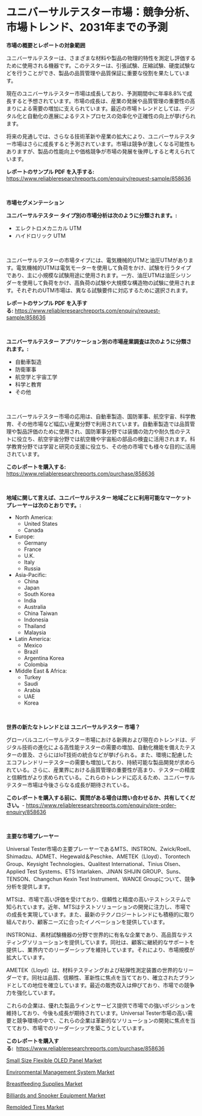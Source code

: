 <p><h1>ユニバーサルテスター市場：競争分析、市場トレンド、2031年までの予測</h1></p><p><strong>市場の概要とレポートの対象範囲</strong></p>
<p><p>ユニバーサルテスターは、さまざまな材料や製品の物理的特性を測定し評価するために使用される機器です。このテスターは、引張試験、圧縮試験、硬度試験などを行うことができ、製品の品質管理や品質保証に重要な役割を果たしています。</p><p>現在のユニバーサルテスター市場は成長しており、予測期間中に年率8.8%で成長すると予想されています。市場の成長は、産業の発展や品質管理の重要性の高まりによる需要の増加に支えられています。最近の市場トレンドとしては、デジタル化と自動化の進展によるテストプロセスの効率化や正確性の向上が挙げられます。</p><p>将来の見通しでは、さらなる技術革新や産業の拡大により、ユニバーサルテスター市場はさらに成長すると予測されています。市場は競争が激しくなる可能性もありますが、製品の性能向上や価格競争が市場の発展を後押しすると考えられています。</p></p>
<p><strong>レポートのサンプル PDF を入手する:</strong> <a href="https://www.reliableresearchreports.com/enquiry/request-sample/858636">https://www.reliableresearchreports.com/enquiry/request-sample/858636</a></p>
<p>&nbsp;</p>
<p><strong>市場セグメンテーション</strong></p>
<p><strong>ユニバーサルテスター タイプ別の市場分析は次のように分類されます。:</strong></p>
<p><ul><li>エレクトロメカニカル UTM</li><li>ハイドロリック UTM</li></ul></p>
<p>&nbsp;</p>
<p><p>ユニバーサルテスターの市場タイプには、電気機械的UTMと油圧UTMがあります。電気機械的UTMは電気モーターを使用して負荷をかけ、試験を行うタイプであり、主に小規模な試験用途に使用されます。一方、油圧UTMは油圧シリンダーを使用して負荷をかけ、高負荷の試験や大規模な構造物の試験に使用されます。それぞれのUTM市場は、異なる試験要件に対応するために選択されます。</p></p>
<p><strong>レポートのサンプル PDF を入手する:</strong>&nbsp;<a href="https://www.reliableresearchreports.com/enquiry/request-sample/858636">https://www.reliableresearchreports.com/enquiry/request-sample/858636</a></p>
<p>&nbsp;</p>
<p><strong> ユニバーサルテスター アプリケーション別の市場産業調査は次のように分類されます。:</strong></p>
<p><ul><li>自動車製造</li><li>防衛軍事</li><li>航空学と宇宙工学</li><li>科学と教育</li><li>その他</li></ul></p>
<p>&nbsp;</p>
<p><p>ユニバーサルテスター市場の応用は、自動車製造、国防軍事、航空宇宙、科学教育、その他市場など幅広い産業分野で利用されています。自動車製造では品質管理や製品評価のために使用され、国防軍事分野では装備の効力や耐久性のテストに役立ち、航空宇宙分野では航空機や宇宙船の部品の検査に活用されます。科学教育分野では学習と研究の支援に役立ち、その他の市場でも様々な目的に活用されています。</p></p>
<p><strong>このレポートを購入する:</strong>&nbsp; <a href="https://www.reliableresearchreports.com/purchase/858636">https://www.reliableresearchreports.com/purchase/858636</a></p>
<p>&nbsp;</p>
<p><strong>地域に関して言えば、ユニバーサルテスター 地域ごとに利用可能なマーケットプレーヤーは次のとおりです。:</strong></p>
<p><ul>
    <li>
        North America:
        <ul>
            <li>United States</li>
            <li>Canada</li>
        </ul>
    </li>
    <li>
        Europe:
        <ul>
            <li>Germany</li>
            <li>France</li>
            <li>U.K.</li>
            <li>Italy</li>
            <li>Russia</li>
        </ul>
    </li>
    <li>
        Asia-Pacific:
        <ul>
            <li>China</li>
            <li>Japan</li>
            <li>South Korea</li>
            <li>India</li>
            <li>Australia</li>
            <li>China Taiwan</li>
            <li>Indonesia</li>
            <li>Thailand</li>
            <li>Malaysia</li>
        </ul>
    </li>
    <li>
        Latin America:
        <ul>
            <li>Mexico</li>
            <li>Brazil</li>
            <li>Argentina Korea</li>
            <li>Colombia</li>
        </ul>
    </li>
    <li>
        Middle East & Africa:
        <ul>
            <li>Turkey</li>
            <li>Saudi</li>
            <li>Arabia</li>
            <li>UAE</li>
            <li>Korea</li>
        </ul>
    </li>
    </ul></p>
<p>&nbsp;</p>
<p><strong>世界の新たなトレンドとは ユニバーサルテスター 市場？</strong></p>
<p><p>グローバルユニバーサルテスター市場における新興および現在のトレンドは、デジタル技術の進化による高性能テスターの需要の増加、自動化機能を備えたテスターの普及、さらにはIoT技術の統合などが挙げられる。また、環境に配慮したエコフレンドリーテスターの需要も増加しており、持続可能な製品開発が求められている。さらに、産業界における品質管理の重要性が高まり、テスターの精度と信頼性がより求められている。これらのトレンドに応えるため、ユニバーサルテスター市場は今後さらなる成長が期待されている。</p></p>
<p><strong>このレポートを購入する前に、質問がある場合は問い合わせるか、共有してください。</strong>- <a href="https://www.reliableresearchreports.com/enquiry/pre-order-enquiry/858636">https://www.reliableresearchreports.com/enquiry/pre-order-enquiry/858636</a></p>
<p>&nbsp;</p>
<p><strong>主要な市場プレーヤー</strong></p>
<p><p>Universal Tester市場の主要プレーヤーであるMTS、INSTRON、Zwick/Roell、Shimadzu、ADMET、Hegewald＆Peschke、AMETEK（Lloyd）、Torontech Group、Keysight Technologies、Qualitest International、Tinius Olsen、Applied Test Systems、ETS Intarlaken、JINAN SHIJIN GROUP、Suns、TENSON、Changchun Kexin Test Instrument、WANCE Groupについて、競争分析を提供します。</p><p>MTSは、市場で高い評価を受けており、信頼性と精度の高いテストシステムで知られています。近年、MTSはテストソリューションの開発に注力し、市場での成長を実現しています。また、最新のテクノロジートレンドにも積極的に取り組んでおり、顧客ニーズに合ったイノベーションを提供しています。</p><p>INSTRONは、素材試験機器の分野で世界的に有名な企業であり、高品質なテスティングソリューションを提供しています。同社は、顧客に継続的なサポートを提供し、業界内でのリーダーシップを維持しています。それにより、市場規模が拡大しています。</p><p>AMETEK（Lloyd）は、材料テスティングおよび粘弾性測定装置の世界的なリーダーです。同社は品質、信頼性、革新性に焦点を当てており、確立されたブランドとしての地位を確立しています。最近の販売収入は伸びており、市場での競争力を強化しています。</p><p>これらの企業は、優れた製品ラインとサービス提供で市場での強いポジションを維持しており、今後も成長が期待されています。Universal Tester市場の高い需要と競争環境の中で、これらの企業は革新的なソリューションの開発に焦点を当てており、市場でのリーダーシップを築こうとしています。</p></p>
<p><strong>このレポートを購入する:</strong>&nbsp;&nbsp;<a href="https://www.reliableresearchreports.com/purchase/858636">https://www.reliableresearchreports.com/purchase/858636</a></p>
<p><p><a href="https://issuu.com/reportprime-2/docs/small-size-flexible-oled-panel-market-size-2030.pp">Small Size Flexible OLED Panel Market</a></p><p><a href="https://view.publitas.com/reportprime-1/environmental-management-system-market-growth-market-trends-covid-19-impact-and-forecasts-for-period-from-2024-2031/">Environmental Management System Market</a></p><p><a href="https://github.com/gulaimolin/Market-Research-Report-List-3/blob/main/breastfeeding-supplies-market.md">Breastfeeding Supplies Market</a></p><p><a href="https://github.com/RoccoManning/Market-Research-Report-List-4/blob/main/billiards-and-snooker-equipment-market.md">Billiards and Snooker Equipment Market</a></p><p><a href="https://sudsy-motorcycle-bbc.notion.site/Remolded-Tires-Market-Analysis-and-Market-Size-Global-Industry-Overview-Market-Segmentation-and-Fo-a3e0902c15484f96baad63e93249bea4">Remolded Tires Market</a></p></p>